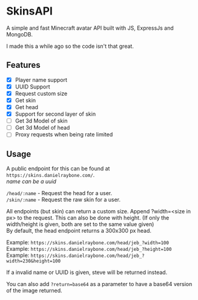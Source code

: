 # SkinsAPI

A simple and fast Minecraft avatar API built with JS, ExpressJs and MongoDB.

I made this a while ago so the code isn't that great.

## Features

- [x] Player name support
- [x] UUID Support
- [x] Request custom size
- [x] Get skin
- [x] Get head
- [x] Support for second layer of skin
- [ ] Get 3d Model of skin
- [ ] Get 3d Model of head
- [ ] Proxy requests when being rate limited

## Usage

A public endpoint for this can be found at `https://skins.danielraybone.com/`.  
*name can be a uuid*

`/head/:name` - Request the head for a user.  
`/skin/:name` - Request the raw skin for a user.

All endpoints (but skin) can return a custom size. Append ?width=\<size in px> to the request. This can also be done with height. (If only the width/height is given, both are set to the same value given)  
By default, the head endpoint returns a 300x300 px head.  

Example: `https://skins.danielraybone.com/head/jeb_?width=100`  
Example: `https://skins.danielraybone.com/head/jeb_?height=100`  
Example: `https://skins.danielraybone.com/head/jeb_?width=230&height=100`  

If a invalid name or UUID is given, steve will be returned instead.

You can also add `?return=base64` as a parameter to have a base64 version of the image returned.
